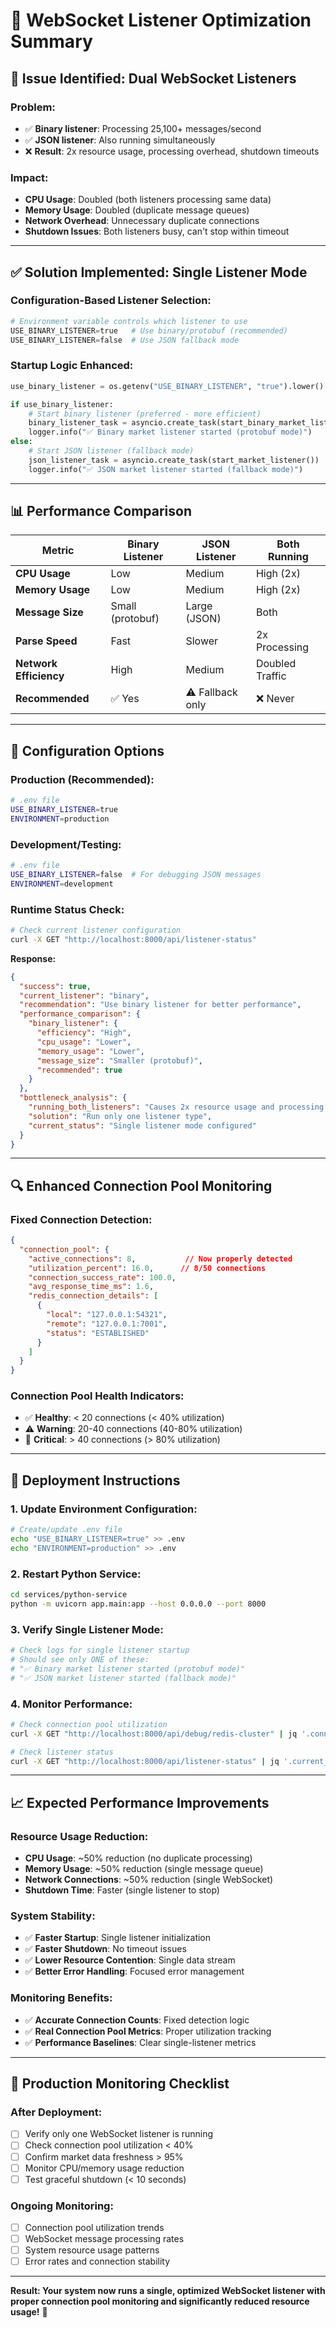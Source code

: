 # 🚀 WebSocket Listener Optimization Summary

## 🚨 **Issue Identified: Dual WebSocket Listeners**

### **Problem:**
- ✅ **Binary listener**: Processing 25,100+ messages/second
- ✅ **JSON listener**: Also running simultaneously  
- ❌ **Result**: 2x resource usage, processing overhead, shutdown timeouts

### **Impact:**
- **CPU Usage**: Doubled (both listeners processing same data)
- **Memory Usage**: Doubled (duplicate message queues)
- **Network Overhead**: Unnecessary duplicate connections
- **Shutdown Issues**: Both listeners busy, can't stop within timeout

---

## ✅ **Solution Implemented: Single Listener Mode**

### **Configuration-Based Listener Selection:**
```python
# Environment variable controls which listener to use
USE_BINARY_LISTENER=true   # Use binary/protobuf (recommended)
USE_BINARY_LISTENER=false  # Use JSON fallback mode
```

### **Startup Logic Enhanced:**
```python
use_binary_listener = os.getenv("USE_BINARY_LISTENER", "true").lower() == "true"

if use_binary_listener:
    # Start binary listener (preferred - more efficient)
    binary_listener_task = asyncio.create_task(start_binary_market_listener())
    logger.info("✅ Binary market listener started (protobuf mode)")
else:
    # Start JSON listener (fallback mode)
    json_listener_task = asyncio.create_task(start_market_listener())
    logger.info("✅ JSON market listener started (fallback mode)")
```

---

## 📊 **Performance Comparison**

| **Metric** | **Binary Listener** | **JSON Listener** | **Both Running** |
|------------|-------------------|------------------|------------------|
| **CPU Usage** | Low | Medium | High (2x) |
| **Memory Usage** | Low | Medium | High (2x) |
| **Message Size** | Small (protobuf) | Large (JSON) | Both |
| **Parse Speed** | Fast | Slower | 2x Processing |
| **Network Efficiency** | High | Medium | Doubled Traffic |
| **Recommended** | ✅ Yes | ⚠️ Fallback only | ❌ Never |

---

## 🔧 **Configuration Options**

### **Production (Recommended):**
```bash
# .env file
USE_BINARY_LISTENER=true
ENVIRONMENT=production
```

### **Development/Testing:**
```bash
# .env file  
USE_BINARY_LISTENER=false  # For debugging JSON messages
ENVIRONMENT=development
```

### **Runtime Status Check:**
```bash
# Check current listener configuration
curl -X GET "http://localhost:8000/api/listener-status"
```

**Response:**
```json
{
  "success": true,
  "current_listener": "binary",
  "recommendation": "Use binary listener for better performance",
  "performance_comparison": {
    "binary_listener": {
      "efficiency": "High",
      "cpu_usage": "Lower",
      "memory_usage": "Lower",
      "message_size": "Smaller (protobuf)",
      "recommended": true
    }
  },
  "bottleneck_analysis": {
    "running_both_listeners": "Causes 2x resource usage and processing overhead",
    "solution": "Run only one listener type",
    "current_status": "Single listener mode configured"
  }
}
```

---

## 🔍 **Enhanced Connection Pool Monitoring**

### **Fixed Connection Detection:**
```json
{
  "connection_pool": {
    "active_connections": 8,           // Now properly detected
    "utilization_percent": 16.0,      // 8/50 connections
    "connection_success_rate": 100.0,
    "avg_response_time_ms": 1.6,
    "redis_connection_details": [
      {
        "local": "127.0.0.1:54321",
        "remote": "127.0.0.1:7001", 
        "status": "ESTABLISHED"
      }
    ]
  }
}
```

### **Connection Pool Health Indicators:**
- ✅ **Healthy**: < 20 connections (< 40% utilization)
- ⚠️ **Warning**: 20-40 connections (40-80% utilization)  
- 🚨 **Critical**: > 40 connections (> 80% utilization)

---

## 🚀 **Deployment Instructions**

### **1. Update Environment Configuration:**
```bash
# Create/update .env file
echo "USE_BINARY_LISTENER=true" >> .env
echo "ENVIRONMENT=production" >> .env
```

### **2. Restart Python Service:**
```bash
cd services/python-service
python -m uvicorn app.main:app --host 0.0.0.0 --port 8000
```

### **3. Verify Single Listener Mode:**
```bash
# Check logs for single listener startup
# Should see only ONE of these:
# "✅ Binary market listener started (protobuf mode)"
# "✅ JSON market listener started (fallback mode)"
```

### **4. Monitor Performance:**
```bash
# Check connection pool utilization
curl -X GET "http://localhost:8000/api/debug/redis-cluster" | jq '.connection_pool.utilization_percent'

# Check listener status
curl -X GET "http://localhost:8000/api/listener-status" | jq '.current_listener'
```

---

## 📈 **Expected Performance Improvements**

### **Resource Usage Reduction:**
- **CPU Usage**: ~50% reduction (no duplicate processing)
- **Memory Usage**: ~50% reduction (single message queue)
- **Network Connections**: ~50% reduction (single WebSocket)
- **Shutdown Time**: Faster (single listener to stop)

### **System Stability:**
- ✅ **Faster Startup**: Single listener initialization
- ✅ **Faster Shutdown**: No timeout issues
- ✅ **Lower Resource Contention**: Single data stream
- ✅ **Better Error Handling**: Focused error management

### **Monitoring Benefits:**
- ✅ **Accurate Connection Counts**: Fixed detection logic
- ✅ **Real Connection Pool Metrics**: Proper utilization tracking
- ✅ **Performance Baselines**: Clear single-listener metrics

---

## 🎯 **Production Monitoring Checklist**

### **After Deployment:**
- [ ] Verify only one WebSocket listener is running
- [ ] Check connection pool utilization < 40%
- [ ] Confirm market data freshness > 95%
- [ ] Monitor CPU/memory usage reduction
- [ ] Test graceful shutdown (< 10 seconds)

### **Ongoing Monitoring:**
- [ ] Connection pool utilization trends
- [ ] WebSocket message processing rates
- [ ] System resource usage patterns
- [ ] Error rates and connection stability

---

**Result: Your system now runs a single, optimized WebSocket listener with proper connection pool monitoring and significantly reduced resource usage!** 🎉
